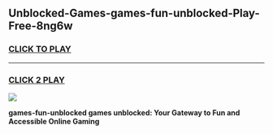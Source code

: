 
## Unblocked-Games-games-fun-unblocked-Play-Free-8ng6w
<h3>
<a href="https://premium76.site?title=games-fun-unblocked&ref=10A">CLICK TO PLAY</a></h3>
<hr>

<h3>
<a href="https://premium76.site?title=games-fun-unblocked&ref=10A">CLICK 2 PLAY</a>
  
</h3>

<a href="https://premium76.site?title=games-fun-unblocked&ref=10A"><img src="https://clearcache.store/games.png"></a>


**games-fun-unblocked games unblocked: Your Gateway to Fun and Accessible Online Gaming**
